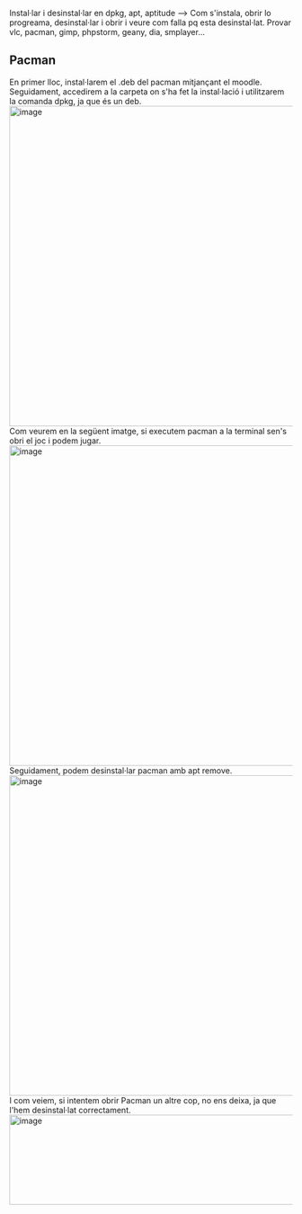 Instal·lar i desinstal·lar en dpkg, apt, aptitude --> Com s'instala, obrir lo progreama, desinstal·lar i obrir i veure com falla pq esta desinstal·lat. Provar vlc, pacman, gimp, phpstorm, geany, dia, smplayer...

## Pacman

En primer lloc, instal·larem el .deb del pacman mitjançant el moodle. Seguidament, accedirem a la carpeta on s'ha fet la instal·lació i utilitzarem la comanda dpkg, ja que és un deb.
<img width="799" height="570" alt="image" src="https://github.com/user-attachments/assets/78534e65-db8c-47ce-94f4-dfb80b23c707" />
Com veurem en la següent imatge, si executem pacman a la terminal sen's obri el joc i podem jugar.
<img width="799" height="570" alt="image" src="https://github.com/user-attachments/assets/0842d8b8-d397-4adc-a620-0cd89e14fef2" />
Seguidament, podem desinstal·lar pacman amb apt remove.
<img width="799" height="570" alt="image" src="https://github.com/user-attachments/assets/c8f2a4a0-5049-46b3-b5f4-67615892f223" />
I com veiem, si intentem obrir Pacman un altre cop, no ens deixa, ja que l'hem desinstal·lat correctament.
<img width="800" height="160" alt="image" src="https://github.com/user-attachments/assets/4509372f-ddfa-4e0f-90ae-d741a67df7df" />


